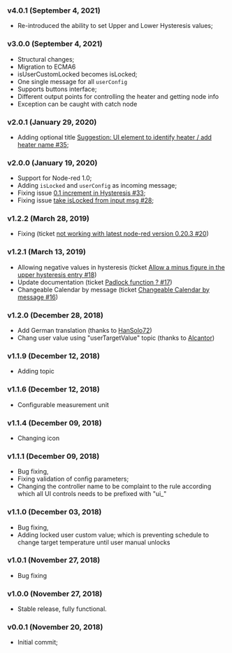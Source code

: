 ### v4.0.1 (September 4, 2021)
*  Re-introduced the ability to set Upper and Lower Hysteresis values;
### v3.0.0 (September 4, 2021)
*  Structural changes;
*  Migration to ECMA6
*  isUserCustomLocked becomes isLocked;
*  One single message for all `userConfig`
*  Supports buttons interface;
*  Different output points for controlling the heater and getting node info
*  Exception can be caught with catch node
### v2.0.1 (January 29, 2020)
*  Adding optional title [Suggestion: UI element to identify heater / add heater name #35](https://github.com/SergiuToporjinschi/node-red-contrib-heater-controller/issues/35);
### v2.0.0 (January 19, 2020)
*  Support for Node-red 1.0;
*  Adding `isLocked` and `userConfig` as incoming message;
*  Fixing issue [0.1 increment in Hysteresis #33](https://github.com/SergiuToporjinschi/node-red-contrib-heater-controller/issues/33);
*  Fixing issue [take isLocked from input msg #28](https://github.com/SergiuToporjinschi/node-red-contrib-heater-controller/issues/28);
### v1.2.2 (March 28, 2019)
*  Fixing (ticket [not working with latest node-red version 0.20.3 #20](https://github.com/SergiuToporjinschi/node-red-contrib-heater-controller/issues/20))
### v1.2.1 (March 13, 2019)
*  Allowing negative values in hysteresis (ticket [Allow a minus figure in the upper hysteresis entry #18](https://github.com/SergiuToporjinschi/node-red-contrib-heater-controller/issues/18))
*  Update documentation (ticket [Padlock function ? #17](https://github.com/SergiuToporjinschi/node-red-contrib-heater-controller/issues/17))
*  Changeable Calendar by message (ticket [Changeable Calendar by message #16](https://github.com/SergiuToporjinschi/node-red-contrib-heater-controller/issues/16))
### v1.2.0 (December 28, 2018)
*  Add German translation (thanks to [HanSolo72](https://github.com/HanSolo72))
*  Chang user value using "userTargetValue" topic (thanks to [Alcantor](https://github.com/Alcantor))
### v1.1.9 (December 12, 2018)
*  Adding topic
### v1.1.6 (December 12, 2018)
*  Configurable measurement unit
### v1.1.4 (December 09, 2018)
*  Changing icon
### v1.1.1 (December 09, 2018)
*  Bug fixing,
*  Fixing validation of config parameters;
*  Changing the controller name to be complaint to the rule according which all UI controls needs to be prefixed with "ui_"
### v1.1.0 (December 03, 2018)
*  Bug fixing,
*  Adding locked user custom value; which is preventing schedule to change target temperature until user manual unlocks
### v1.0.1 (November 27, 2018)
*  Bug fixing
### v1.0.0 (November 27, 2018)
*  Stable release, fully functional.
### v0.0.1 (November 20, 2018)
*  Initial commit;
